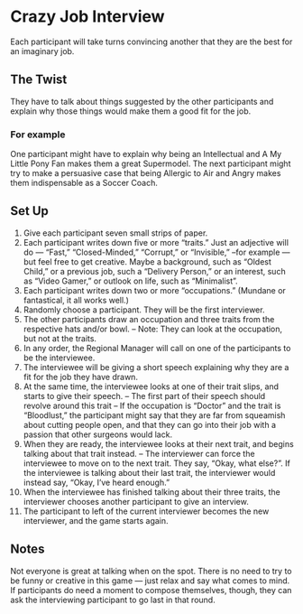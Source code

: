 # Crazy Job Interview

Each participant will take turns convincing another that they are the best for an imaginary job.

## The Twist

They have to talk about things suggested by the other participants and explain why those things would make them a good fit for the job.

### For example

One participant might have to explain why being an Intellectual and A My Little Pony Fan makes them a great Supermodel. The next participant might try to make a persuasive case that being Allergic to Air and Angry makes them indispensable as a Soccer Coach.

## Set Up

1. Give each participant seven small strips of paper.
2. Each participant writes down five or more “traits.” Just an adjective will do — “Fast,” “Closed-Minded,” “Corrupt,” or “Invisible,”
–for example — but feel free to get creative. Maybe a background, such as “Oldest Child,” or a previous job, such a “Delivery Person,” or an interest, such as “Video Gamer,” or outlook on life, such as “Minimalist”.
3. Each participant writes down two or more “occupations.” (Mundane or fantastical, it all works well.)
4. Randomly choose a participant. They will be the first interviewer.
5. The other participants draw an occupation and three traits from the respective hats and/or bowl.
– Note: They can look at the occupation, but not at the traits.
6. In any order, the Regional Manager will call on one of the participants to be the interviewee.
7. The interviewee will be giving a short speech explaining why they are a fit for the job they have drawn.
8. At the same time, the interviewee looks at one of their trait slips, and starts to give their speech.
– The first part of their speech should revolve around this trait
– If the occupation is “Doctor” and the trait is “Bloodlust,” the participant might say that they are far from squeamish about cutting people open, and that they can go into their job with a passion that other surgeons would lack.
9. When they are ready, the interviewee looks at their next trait, and begins talking about that trait instead.
– The interviewer can force the interviewee to move on to the next trait. They say, “Okay, what else?”. If the interviewee is talking about their last trait, the interviewer would instead say, “Okay, I’ve heard enough.”
10. When the interviewee has finished talking about their three traits, the interviewer chooses another participant to give an interview.
11. The participant to left of the current interviewer becomes the new interviewer, and the game starts again.

## Notes

Not everyone is great at talking when on the spot. There is no need to try to be funny or creative in this game — just relax and say what comes to mind. If participants do need a moment to compose themselves, though, they can ask the interviewing participant to go last in that round.
